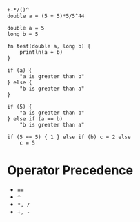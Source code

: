 ```
+-*/()^
double a = (5 + 5)*5/5^44
```

```
double a = 5
long b = 5

fn test(double a, long b) {
    println(a + b)
}
```

```
if (a) {
    "a is greater than b"
} else {
    "b is greater than a"
}

if (5) {
    "a is greater than b"
} else if (a == b)
    "b is greater than a"

if (5 == 5) { 1 } else if (b) c = 2 else
    c = 5
```

# Operator Precedence

- `==`
- `^`
- `*, /`
- `+, -`
